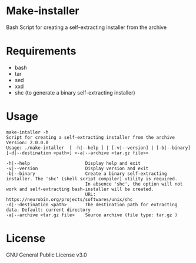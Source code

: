
# Make-installer
Bash Script for creating a self-extracting installer from the archive


# Requirements

 - bash
 - tar
 - sed
 - xxd
 - shc (to generate a binary self-extracting installer)

# Usage

    make-intaller -h
    Script for creating a self-extracting installer from the archive
    Version: 2.0.0.0
    Usage: ./make-intaller  [ -h|--help ] | [-v|--version] | [-b|--binary] [-d|--destination <path>] <-a|--archive <tar.gz file>>
    
    -h|--help                     Display help and exit
    -v|--version                  Display version and exit
    -b|--binary                   Create a binary self-extracting installer. The 'shc' (shell script compiler) utility is required.
                                  In absence 'shc', the option will not work and self-extracting bash-installer will be created.
                                  URL: https://neurobin.org/projects/softwares/unix/shc
    -d|--destination <path>       The destination path for extracting data. Default: current directory
    -a|--archive <tar.gz file>    Source archive (file type: tar.gz )

# License
GNU General Public License v3.0